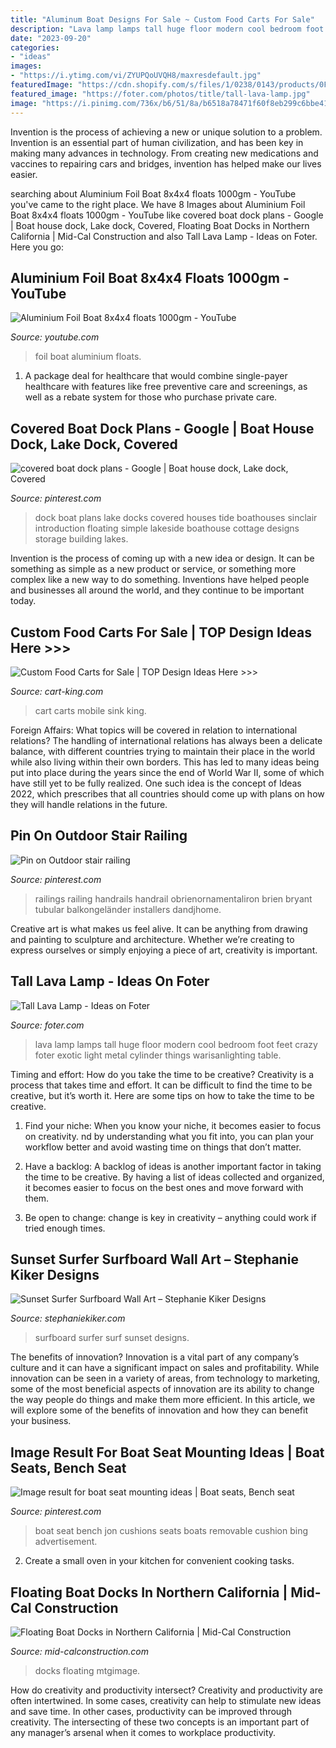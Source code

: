 ```yaml
---
title: "Aluminum Boat Designs For Sale ~ Custom Food Carts For Sale"
description: "Lava lamp lamps tall huge floor modern cool bedroom foot feet crazy foter exotic light metal cylinder things warisanlighting table"
date: "2023-09-20"
categories:
- "ideas"
images:
- "https://i.ytimg.com/vi/ZYUPQoUVQH8/maxresdefault.jpg"
featuredImage: "https://cdn.shopify.com/s/files/1/0238/0143/products/0FB6074B-B60F-4D34-B9A6-1FE1EBB226C8_900x.jpeg?v=1571267692"
featured_image: "https://foter.com/photos/title/tall-lava-lamp.jpg"
image: "https://i.pinimg.com/736x/b6/51/8a/b6518a78471f60f8eb299c6bbe41c0a5.jpg"
---
```



Invention is the process of achieving a new or unique solution to a problem. Invention is an essential part of human civilization, and has been key in making many advances in technology. From creating new medications and vaccines to repairing cars and bridges, invention has helped make our lives easier.

	

		
searching about Aluminium Foil Boat 8x4x4 floats 1000gm - YouTube you've came to the right place. We have 8 Images about Aluminium Foil Boat 8x4x4 floats 1000gm - YouTube like covered boat dock plans - Google | Boat house dock, Lake dock, Covered, Floating Boat Docks in Northern California | Mid-Cal Construction and also Tall Lava Lamp - Ideas on Foter. Here you go:
		
    
## Aluminium Foil Boat 8x4x4 Floats 1000gm - YouTube

<img loading=lazy src="https://i.ytimg.com/vi/ZYUPQoUVQH8/maxresdefault.jpg" onerror="this.onerror=null;this.src='https://tse3.mm.bing.net/th?id=OIP.UJ6azk41Eq6hTohDiKX_RgHaEK&amp;pid=15.1';" alt="Aluminium Foil Boat 8x4x4 floats 1000gm - YouTube">

_Source: youtube.com_

>foil boat aluminium floats. 

	

1) A package deal for healthcare that would combine single-payer healthcare with features like free preventive care and screenings, as well as a rebate system for those who purchase private care.

    
## Covered Boat Dock Plans - Google | Boat House Dock, Lake Dock, Covered

<img loading=lazy src="https://i.pinimg.com/736x/b6/51/8a/b6518a78471f60f8eb299c6bbe41c0a5.jpg" onerror="this.onerror=null;this.src='https://tse3.mm.bing.net/th?id=OIP.7AEdc8G6GWSBlpFXJnZB0gHaEK&amp;pid=15.1';" alt="covered boat dock plans - Google | Boat house dock, Lake dock, Covered">

_Source: pinterest.com_

>dock boat plans lake docks covered houses tide boathouses sinclair introduction floating simple lakeside boathouse cottage designs storage building lakes. 

	

Invention is the process of coming up with a new idea or design. It can be something as simple as a new product or service, or something more complex like a new way to do something. Inventions have helped people and businesses all around the world, and they continue to be important today.

    
## Custom Food Carts For Sale | TOP Design Ideas Here &gt;&gt;&gt;

<img loading=lazy src="http://cart-king.com/wp-content/uploads/2013/04/bdac11c.jpeg" onerror="this.onerror=null;this.src='https://tse1.mm.bing.net/th?id=OIP.eRWUpaiIpZNCsvoZ21zGYgHaF0&amp;pid=15.1';" alt="Custom Food Carts for Sale | TOP Design Ideas Here &gt;&gt;&gt;">

_Source: cart-king.com_

>cart carts mobile sink king. 

	

Foreign Affairs: What topics will be covered in relation to international relations?
The handling of international relations has always been a delicate balance, with different countries trying to maintain their place in the world while also living within their own borders. This has led to many ideas being put into place during the years since the end of World War II, some of which have still yet to be fully realized. One such idea is the concept of Ideas 2022, which prescribes that all countries should come up with plans on how they will handle relations in the future.

    
## Pin On Outdoor Stair Railing

<img loading=lazy src="https://i.pinimg.com/736x/8e/6d/d2/8e6dd2edef140370ec02046e43171620.jpg" onerror="this.onerror=null;this.src='https://tse3.mm.bing.net/th?id=OIP.fhHbhBaimzIQtgik8LVbNgHaJ3&amp;pid=15.1';" alt="Pin on Outdoor stair railing">

_Source: pinterest.com_

>railings railing handrails handrail obrienornamentaliron brien bryant tubular balkongeländer installers dandjhome. 

	

Creative art is what makes us feel alive. It can be anything from drawing and painting to sculpture and architecture. Whether we’re creating to express ourselves or simply enjoying a piece of art, creativity is important.

    
## Tall Lava Lamp - Ideas On Foter

<img loading=lazy src="https://foter.com/photos/title/tall-lava-lamp.jpg" onerror="this.onerror=null;this.src='https://tse2.mm.bing.net/th?id=OIP.PObyOOqo8bb_GdOx_cfZnQHaJ4&amp;pid=15.1';" alt="Tall Lava Lamp - Ideas on Foter">

_Source: foter.com_

>lava lamp lamps tall huge floor modern cool bedroom foot feet crazy foter exotic light metal cylinder things warisanlighting table. 

	

Timing and effort: How do you take the time to be creative?
Creativity is a process that takes time and effort. It can be difficult to find the time to be creative, but it’s worth it. Here are some tips on how to take the time to be creative.
1. Find your niche: When you know your niche, it becomes easier to focus on creativity. nd by understanding what you fit into, you can plan your workflow better and avoid wasting time on things that don’t matter.

2. Have a backlog: A backlog of ideas is another important factor in taking the time to be creative. By having a list of ideas collected and organized, it becomes easier to focus on the best ones and move forward with them.

3. Be open to change: change is key in creativity – anything could work if tried enough times.

    
## Sunset Surfer Surfboard Wall Art – Stephanie Kiker Designs

<img loading=lazy src="https://cdn.shopify.com/s/files/1/0238/0143/products/0FB6074B-B60F-4D34-B9A6-1FE1EBB226C8_900x.jpeg?v=1571267692" onerror="this.onerror=null;this.src='https://tse2.mm.bing.net/th?id=OIP.hg0Ep9iQm4jKE561x2ONrQHaKG&amp;pid=15.1';" alt="Sunset Surfer Surfboard Wall Art – Stephanie Kiker Designs">

_Source: stephaniekiker.com_

>surfboard surfer surf sunset designs. 

	

The benefits of innovation?
Innovation is a vital part of any company’s culture and it can have a significant impact on sales and profitability. While innovation can be seen in a variety of areas, from technology to marketing, some of the most beneficial aspects of innovation are its ability to change the way people do things and make them more efficient. In this article, we will explore some of the benefits of innovation and how they can benefit your business.

    
## Image Result For Boat Seat Mounting Ideas | Boat Seats, Bench Seat

<img loading=lazy src="https://i.pinimg.com/736x/28/9e/99/289e99a62f6a1d0f2dedb92aa96388cc--boat-seats-boats.jpg" onerror="this.onerror=null;this.src='https://tse3.mm.bing.net/th?id=OIP.1_DnxLSKoAyS5_RwnUpThAHaE7&amp;pid=15.1';" alt="Image result for boat seat mounting ideas | Boat seats, Bench seat">

_Source: pinterest.com_

>boat seat bench jon cushions seats boats removable cushion bing advertisement. 

	

2. Create a small oven in your kitchen for convenient cooking tasks.

    
## Floating Boat Docks In Northern California | Mid-Cal Construction

<img loading=lazy src="https://mid-calconstruction.com/wp-content/uploads/barrel_roof.jpg" onerror="this.onerror=null;this.src='https://tse3.mm.bing.net/th?id=OIP.a2_yY8U70zXoebp22GpQHAHaFj&amp;pid=15.1';" alt="Floating Boat Docks in Northern California | Mid-Cal Construction">

_Source: mid-calconstruction.com_

>docks floating mtgimage. 

	

How do creativity and productivity intersect?
Creativity and productivity are often intertwined. In some cases, creativity can help to stimulate new ideas and save time. In other cases, productivity can be improved through creativity. The intersecting of these two concepts is an important part of any manager’s arsenal when it comes to workplace productivity.

